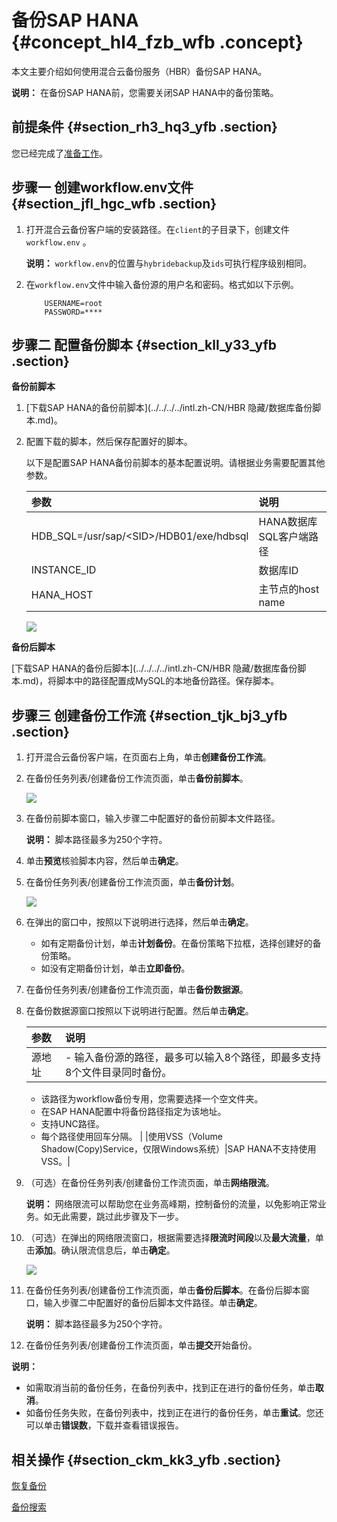 # 备份SAP HANA {#concept_hl4_fzb_wfb .concept}

本文主要介绍如何使用混合云备份服务（HBR）备份SAP HANA。

**说明：** 在备份SAP HANA前，您需要关闭SAP HANA中的备份策略。

## 前提条件 {#section_rh3_hq3_yfb .section}

您已经完成了[准备工作](intl.zh-CN/用户指南/基于workflow的备份/准备工作.md)。

## 步骤一 创建workflow.env文件 {#section_jfl_hgc_wfb .section}

1.  打开混合云备份客户端的安装路径。在`client`的子目录下，创建文件`workflow.env` 。

    **说明：** `workflow.env`的位置与`hybridebackup`及`ids`可执行程序级别相同。

2.  在`workflow.env`文件中输入备份源的用户名和密码。格式如以下示例。

    ```
    	USERNAME=root
    	PASSWORD=****
    ```


## 步骤二 配置备份脚本 {#section_kll_y33_yfb .section}

**备份前脚本**

1.  [下载SAP HANA的备份前脚本](../../../../intl.zh-CN/HBR 隐藏/数据库备份脚本.md)。

2.  配置下载的脚本，然后保存配置好的脚本。

    以下是配置SAP HANA备份前脚本的基本配置说明。请根据业务需要配置其他参数。

    |参数|说明|
    |:-|:-|
    |HDB\_SQL=/usr/sap/<SID\>/HDB01/exe/hdbsql|HANA数据库SQL客户端路径|
    |INSTANCE\_ID|数据库ID|
    |HANA\_HOST|主节点的host name|

    ![](http://static-aliyun-doc.oss-cn-hangzhou.aliyuncs.com/assets/img/64539/154442431232500_zh-CN.png)


**备份后脚本**

[下载SAP HANA的备份后脚本](../../../../intl.zh-CN/HBR 隐藏/数据库备份脚本.md)，将脚本中的路径配置成MySQL的本地备份路径。保存脚本。

## 步骤三 创建备份工作流 {#section_tjk_bj3_yfb .section}

1.  打开混合云备份客户端，在页面右上角，单击**创建备份工作流**。

2.  在备份任务列表/创建备份工作流页面，单击**备份前脚本**。

    ![](http://static-aliyun-doc.oss-cn-hangzhou.aliyuncs.com/assets/img/64539/154442431232506_zh-CN.png)

3.  在备份前脚本窗口，输入步骤二中配置好的备份前脚本文件路径。

    **说明：** 脚本路径最多为250个字符。

4.  单击**预览**核验脚本内容，然后单击**确定**。

5.  在备份任务列表/创建备份工作流页面，单击**备份计划**。

    ![](http://static-aliyun-doc.oss-cn-hangzhou.aliyuncs.com/assets/img/64539/154442431232522_zh-CN.png)

6.  在弹出的窗口中，按照以下说明进行选择，然后单击**确定**。

    -   如有定期备份计划，单击**计划备份**。在备份策略下拉框，选择创建好的备份策略。
    -   如没有定期备份计划，单击**立即备份**。
7.  在备份任务列表/创建备份工作流页面，单击**备份数据源**。

8.  在备份数据源窗口按照以下说明进行配置。然后单击**确定**。

    |参数|说明|
    |:-|:-|
    |源地址|     -   输入备份源的路径，最多可以输入8个路径，即最多支持8个文件目录同时备份。
    -   该路径为workflow备份专用，您需要选择一个空文件夹。
    -   在SAP HANA配置中将备份路径指定为该地址。
    -   支持UNC路径。
    -   每个路径使用回车分隔。
 |
    |使用VSS（Volume Shadow\(Copy\)Service，仅限Windows系统）|SAP HANA不支持使用VSS。|

9.  （可选）在备份任务列表/创建备份工作流页面，单击**网络限流**。

    **说明：** 网络限流可以帮助您在业务高峰期，控制备份的流量，以免影响正常业务。如无此需要，跳过此步骤及下一步。

10. （可选）在弹出的网络限流窗口，根据需要选择**限流时间段**以及**最大流量**，单击**添加**。确认限流信息后，单击**确定**。

    ![](http://static-aliyun-doc.oss-cn-hangzhou.aliyuncs.com/assets/img/64539/154442431232524_zh-CN.png)

11. 在备份任务列表/创建备份工作流页面，单击**备份后脚本**。在备份后脚本窗口，输入步骤二中配置好的备份后脚本文件路径。单击**确定**。

    **说明：** 脚本路径最多为250个字符。

12. 在备份任务列表/创建备份工作流页面，单击**提交**开始备份。


**说明：** 

-   如需取消当前的备份任务，在备份列表中，找到正在进行的备份任务，单击**取消**。
-   如备份任务失败，在备份列表中，找到正在进行的备份任务，单击**重试**。您还可以单击**错误数**，下载并查看错误报告。

## 相关操作 {#section_ckm_kk3_yfb .section}

[恢复备份](intl.zh-CN/用户指南/基于workflow的备份/恢复备份.md)

[备份搜索](intl.zh-CN/用户指南/基于workflow的备份/备份搜索.md)

